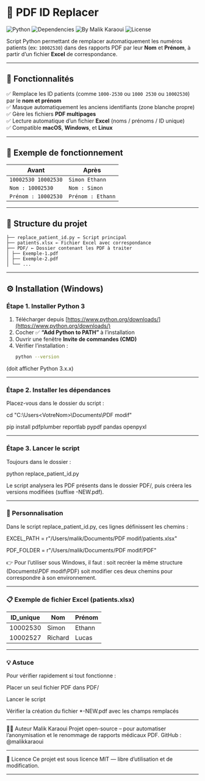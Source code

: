 # 🧩 PDF ID Replacer

![Python](https://img.shields.io/badge/python-3.10%2B-blue)
![Dependencies](https://img.shields.io/badge/install-%20pip%20install%20--r%20requirements.txt-success)
![By Malik Karaoui](https://img.shields.io/badge/By-Malik%20Karaoui-10B981)
![License](https://img.shields.io/badge/license-MIT-lightgrey)


Script Python permettant de remplacer automatiquement les numéros patients (ex: `10002530`) dans des rapports PDF par leur **Nom** et **Prénom**, à partir d’un fichier **Excel** de correspondance.

---

## 🚀 Fonctionnalités

✅ Remplace les ID patients (comme `1000-2530` ou `1000 2530` ou `10002530`) par le **nom et prénom**  
✅ Masque automatiquement les anciens identifiants (zone blanche propre)  
✅ Gère les fichiers **PDF multipages**  
✅ Lecture automatique d’un fichier **Excel** (noms / prénoms / ID unique)  
✅ Compatible **macOS**, **Windows**, et **Linux**

---

## 🧠 Exemple de fonctionnement

| Avant | Après |
|-------|-------|
| `10002530 10002530` | `Simon Ethann` |
| `Nom : 10002530` | `Nom : Simon` |
| `Prénom : 10002530` | `Prénom : Ethann` |

---

## 📂 Structure du projet

```PDF modif/
├── replace_patient_id.py ← Script principal
├── patients.xlsx ← Fichier Excel avec correspondance
├── PDF/ ← Dossier contenant les PDF à traiter
│ ├── Exemple-1.pdf
│ ├── Exemple-2.pdf
│ └── ...
```

---

## ⚙️ Installation (Windows)

### Étape 1. Installer **Python 3**
1. Télécharger depuis [https://www.python.org/downloads/](https://www.python.org/downloads/)
2. Cocher ✅ **“Add Python to PATH”** à l’installation  
3. Ouvrir une fenêtre **Invite de commandes (CMD)**  
4. Vérifier l’installation :
   ```bash
   python --version
   
(doit afficher Python 3.x.x)

---

### Étape 2. Installer les dépendances
Placez-vous dans le dossier du script :

cd "C:\Users\<VotreNom>\Documents\PDF modif"

pip install pdfplumber reportlab pypdf pandas openpyxl

---

### Étape 3. Lancer le script
Toujours dans le dossier :

python replace_patient_id.py

Le script analysera les PDF présents dans le dossier PDF/, puis créera les versions modifiées (suffixe -NEW.pdf).

---

### 🧾 Personnalisation

Dans le script replace_patient_id.py, ces lignes définissent les chemins :

EXCEL_PATH = r"/Users/malik/Documents/PDF modif/patients.xlsx"

PDF_FOLDER = r"/Users/malik/Documents/PDF modif/PDF"

👉 Pour l’utiliser sous Windows, il faut :
soit recréer la même structure (Documents\PDF modif\PDF)
soit modifier ces deux chemins pour correspondre à son environnement.

---

### 📋 Exemple de fichier Excel (patients.xlsx)

| ID_unique | Nom     | Prénom |
| --------- | ------- | ------ |
| 10002530  | Simon   | Ethann |
| 10002527  | Richard | Lucas  |

---

### 💡 Astuce

Pour vérifier rapidement si tout fonctionne :

Placer un seul fichier PDF dans PDF/

Lancer le script

Vérifier la création du fichier *-NEW.pdf avec les champs remplacés

---

👨‍💻 Auteur
Malik Karaoui
Projet open-source – pour automatiser l’anonymisation et le renommage de rapports médicaux PDF.
GitHub : @malikkaraoui

---

🧱 Licence
Ce projet est sous licence MIT — libre d’utilisation et de modification.

---
